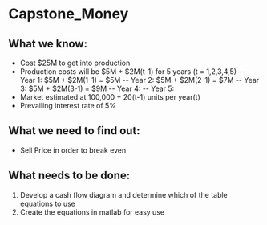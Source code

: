 # Capstone_Money
## What we know:
- Cost $25M to get into production
- Production costs will be $5M + $2M(t-1) for 5 years (t = 1,2,3,4,5)
-- Year 1: $5M + $2M(1-1) = $5M
-- Year 2: $5M + $2M(2-1) = $7M
-- Year 3: $5M + $2M(3-1) = $9M
-- Year 4: 
-- Year 5:
- Market estimated at 100,000 + 20(t-1) units per year(t)
- Prevailing interest rate of 5%

## What we need to find out:
- Sell Price in order to break even

## What needs to be done:
1. Develop a cash flow diagram and determine which of the table equations to use
2. Create the equations in matlab for easy use
